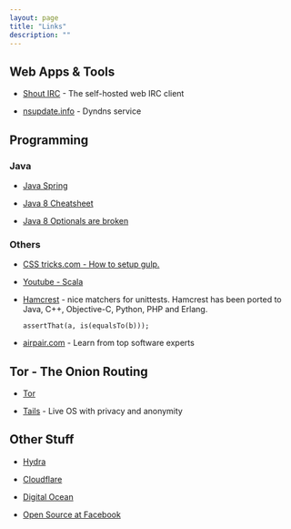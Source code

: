 ```yaml
---
layout: page
title: "Links"
description: ""
---
```





## Web Apps &amp; Tools

* [Shout IRC](http://shout-irc.com/) - The self-hosted web IRC client

* [nsupdate.info](nsupdate.info.) - Dyndns service



## Programming

### Java


* [Java Spring](http://www.tutorialspoint.com/spring/index.htm)

* [Java 8 Cheatsheet](http://www.java8.org/)

* [Java 8 Optionals are broken](https://developer.atlassian.com/blog/2015/08/optional-broken/)


### Others

* [CSS tricks.com - How to setup gulp.](https://css-tricks.com/gulp-for-beginners/)

* [Youtube - Scala](https://www.youtube.com/watch?v=DzFt0YkZo8M)

* [Hamcrest](https://code.google.com/p/hamcrest/) - nice matchers for unittests.
   Hamcrest has been ported to Java, C++, Objective-C, Python, PHP and Erlang.

  ``` assertThat(a, is(equalsTo(b))); ```


* [airpair.com](https://www.airpair.com/software-experts) - Learn from top software experts




## Tor - The Onion Routing

* [Tor](https://www.torproject.org/)

* [Tails](https://tails.boum.org/) - Live OS with privacy and anonymity





## Other Stuff

* [Hydra](http://sectools.org/tool/hydra/)

* [Cloudflare](https://www.cloudflare.com)

* [Digital Ocean](https://www.digitalocean.com)

* [Open Source at Facebook](https://code.facebook.com/posts/463284987129903/oscon-2015-how-facebook-open-sources-at-scale/)

